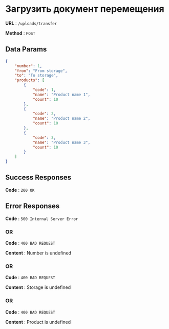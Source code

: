 # Загрузить документ перемещения

**URL** : `/uploads/transfer`

**Method** : `POST`

## Data Params

```json
{
    "number": 1,
    "from": "From storage",
    "to": "To storage",
    "products": [
        {
            "code": 1,
            "name": "Product name 1",
            "count": 10
        },
        {
            "code": 2,
            "name": "Product name 2",
            "count": 10
        },
        {
            "code": 3,
            "name": "Product name 3",
            "count": 10
        }
    ]
}
```

## Success Responses

**Code** : `200 OK`

## Error Responses

**Code** : `500 Internal Server Error`

### OR

**Code** : `400 BAD REQUEST`

**Content** : Number is undefined

### OR

**Code** : `400 BAD REQUEST`

**Content** : Storage is undefined

### OR

**Code** : `400 BAD REQUEST`

**Content** : Product is undefined
